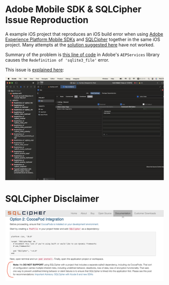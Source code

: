 # Adobe Mobile SDK & SQLCipher Issue Reproduction

A example iOS project that reproduces an iOS build error when using [Adobe Experience Platform Mobile SDKs](https://github.com/adobe/aepsdk-core-ios) and [SQLCipher](https://www.zetetic.net/sqlcipher/sqlcipher-ios/) together in the same iOS project. Many attempts at the [solution suggested here](https://discuss.zetetic.net/t/important-advisory-sqlcipher-with-xcode-8-and-new-sdks/1688) have not worked.

Summary of the problem is [this line of code](https://github.com/adobe/aepsdk-core-ios/blob/4.2.3/AEPServices/Sources/dataqueue/SQLiteWrapper.swift#L14) in Adobe's `AEPServices` library causes the `Redefinition of 'sqlite3_file'` error.

This issue is [explained here](https://www.zetetic.net/sqlcipher/ios-tutorial/#option-2-cocoapod-integration):

<img src="@docs/issue.png">

# SQLCipher Disclaimer

<img src="@docs/sqlcipher.png">
